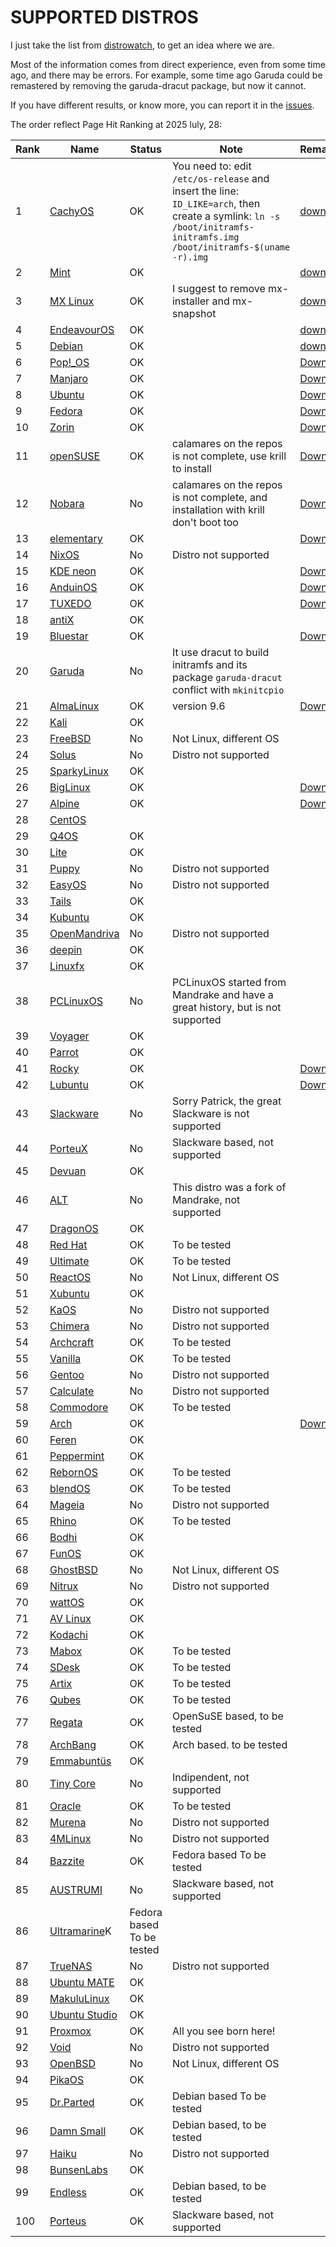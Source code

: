 # SUPPORTED DISTROS

I just take the list from [distrowatch](https://distrowatch.com/), to get an idea where we are.

Most of the information comes from direct experience, even from some time ago, and there may be errors. For example, some time ago Garuda could be remastered by removing the garuda-dracut package, but now it cannot.

If you have different results, or know more, you can report it in the [issues](https://github.com/pieroproietti/get-eggs/issues).


The order reflect Page Hit Ranking at 2025 luly, 28:

| Rank | Name   | Status | Note | Remastered |
|------|--------|--------|------|------------|
|   1 |[CachyOS](https://cachyos.org/)      | OK| You need to: edit `/etc/os-release` and insert the line: `ID_LIKE=arch`, then create a symlink: `ln -s /boot/initramfs-initramfs.img /boot/initramfs-$(uname -r).img`|[download](https://drive.google.com/drive/folders/1fJwjObseZAz5uvk00cQXJH_pjkAAAL3r)
|  2|[Mint](https://linuxmint.com/)        | OK||[download](https://drive.google.com/drive/folders/1oK_NiS-RSylS-ynf5ILh8xCkhAUl2HJs)
|  3|[MX Linux](https://mxlinux.org/)      |OK| I suggest to remove mx-installer and mx-snapshot|[download](https://drive.google.com/drive/folders/1-Xq4XfWkzlN14UEBr6ituSQ_A0zRT8Z5)
|  4|[EndeavourOS](https://endeavouros.com/)|OK||[download](https://drive.google.com/drive/folders/1ai5HSsNnQ65QWnTgtXI4kMRDpF9XqyQE)
|  5|[Debian](https://www.debian.org/)      |OK||[download](https://drive.google.com/drive/folders/116YqAq55PBfbzXM9wLvyT2OXKuQPpKZr)
|  6|[Pop!_OS](https://system76.com/pop/)   |OK||[Download](https://drive.google.com/drive/folders/1PpBhbE3XYJRCgE1gWmVgyHCkFgfxcIRt)
|  7|[Manjaro](https://manjaro.org/)        |OK||[Download](https://drive.google.com/drive/folders/18C14m9nZIlYLA7zayRzDcqpZUWMoixyU)
|  8|[Ubuntu](https://manjaro.org/)         |OK||[Download](https://drive.google.com/drive/folders/1zd-5istKS9eVHBcbXD7CL9T_UxjaKotQ)
|  9|[Fedora](https://fedoraproject.org/)   |OK||[Download](https://drive.google.com/drive/folders/1B8am7G3FSxCD8rCLcyysDGTJD0GVUMhY)
| 10|[Zorin](https://zorin.com/os/)         |OK||[Download](https://drive.google.com/drive/folders/1MOz7BZIpsVwZmMI_OersLQlLmzTn9Ib9)
| 11|[openSUSE](https://www.opensuse.org/)  |OK| calamares on the repos is not complete, use krill to install|[Download](https://drive.google.com/drive/folders/1MOz7BZIpsVwZmMI_OersLQlLmzTn9Ib9)
| 12|[Nobara](https://nobaraproject.org/)   |No| calamares on the repos is not complete, and installation with krill don't boot too|[Download](https://drive.google.com/drive/folders/1iiw1Itfo3-zGwn4jeM-LvWZbcbYKTd3Q)
| 13|[elementary](https://elementary.io)    |OK||[Download](https://drive.google.com/drive/folders/1ojMO3m4jv7fMPtBkN-xsGz7gu16hmta4)
| 14|[NixOS](https://nixos.org/)            |No|Distro not supported|
| 15|[KDE neon](https://neon.kde.org/)      |OK||[Download](https://drive.google.com/drive/folders/1bRyl0tc6c-a_J2Y5PFvdI2hyMGZ20OKn)
| 16|[AnduinOS](https://www.anduinos.com/)  |OK||[Download](https://drive.google.com/drive/folders/1gPhOxkuFn8i5X1cQO9v5Hr3NFo20JBOV)
| 17|[TUXEDO](https://www.tuxedocomputers.com/en/TUXEDO-OS_1.tuxedo)|OK||[Download](https://drive.google.com/drive/folders/1bl3cXKI6sSrvpFNezRNRhLsP6d2biupW)
| 18|[antiX](https://antixlinux.com/)       |OK||
| 19|[Bluestar](https://distrowatch.com/table.php?distribution=bluestar)|OK||[Download](https://drive.google.com/drive/folders/1hRyW0KDq0lyW7BxveoL1tKo-y__WCaf1)
| 20|[Garuda](https://garudalinux.org/)     |No|It use dracut to build initramfs and its package `garuda-dracut` conflict with `mkinitcpio`|
| 21|[AlmaLinux](https://almalinux.org/)    |OK|version 9.6|[Download](https://drive.google.com/drive/folders/1KVd6uRlX5bwICCCuWcX42uxHj3vJRK3T)
| 22|[Kali](https://www.kali.org/)          |OK||
| 23|[FreeBSD](https://www.freebsd.org/)    |No|Not Linux, different OS|
| 24|[Solus](https://getsol.us/)            |No|Distro not supported|
| 25|[SparkyLinux](https://sparkylinux.org/)|OK||
| 26|[BigLinux](https://sparkylinux.org/)   |OK||[Download](https://drive.google.com/drive/folders/1hWq1-B6nNU09AxddXmPm4GXRsXCECp99)
| 27|[Alpine](https://www.alpinelinux.org/)|OK||[Download](https://drive.google.com/drive/folders/1xLSkmYDqwe01MEkDdYWG__gCNrqatLmr)
| 28|[CentOS](https://www.centos.org/)      |||
| 29|[Q4OS](https://q4os.org/)              |OK||
| 30|[Lite](https://www.linuxliteos.com/)   |OK||
| 31|[Puppy](https://puppylinux-woof-ce.github.io/)|No|Distro not supported|
| 32|[EasyOS](https://easyos.org/)          |No|Distro not supported||
| 33|[Tails](https://tails.net/)            |OK||
| 34|[Kubuntu](https://kubuntu.org/)        |OK||
| 35|[OpenMandriva](https://www.openmandriva.org/)  |No|Distro not supported|
| 36|[deepin](https://www.deepin.org/index/en)  |OK||
| 37|[Linuxfx](https://distrowatch.com/table.php?distribution=linuxfx)  |OK||
| 38|[PCLinuxOS](https://pclinuxos.com/)    |No|PCLinuxOS started from Mandrake and have a great history, but is not supported|
| 39|[Voyager](https://voyagerlive.org/)    |OK||
| 40|[Parrot](https://parrotsec.org/)       |OK||
| 41|[Rocky](https://rockylinux.org/)       |OK||[Download](https://drive.google.com/drive/folders/1perjMEKAo5F-ezb2TXbae5dACstJ5VAl)
| 42|[Lubuntu](https://lubuntu.me/)         |OK||[Download](https://drive.google.com/drive/folders/16M3nUtqa-38RkHea6RPUhY9PSe63ODmK)
| 43|[Slackware](http://www.slackware.com/) |No|Sorry Patrick, the great Slackware is not supported|
| 44|[PorteuX](https://www.porteus.org/)    |No|Slackware based, not supported|
| 45|[Devuan](https://www.devuan.org/)      |OK||
| 46|[ALT](https://getalt.org/)             |No| This distro was a fork of Mandrake, not supported|
| 47|[DragonOS](https://sourceforge.net/projects/dragonos-focal/)|OK||
| 48|[Red Hat](https://redhat.com)          |OK|To be tested|
| 49|[Ultimate](https://ultimateedition.info/)|OK|To be tested|
| 50|[ReactOS](https://reactos.org/)        |No|Not Linux, different OS|
| 51|[Xubuntu](https://xubuntu.org/)        |OK||
| 52|[KaOS](https://kaosx.us/)              |No|Distro not supported| 
| 53|[Chimera](https://chimera-linux.org/)  |No|Distro not supported| 
| 54|[Archcraft](https://archcraft.io/)     |OK|To be tested|
| 55|[Vanilla](https://vanillaos.org/)      |OK|To be tested|
| 56|[Gentoo](https://www.gentoo.org/)      |No|Distro not supported| 
| 57|[Calculate](https://www.calculate-linux.org/)  |No|Distro not supported| 
| 58|[Commodore](https://www.commodore.net/)|OK|To be tested|
| 59|[Arch](https://archlinux.org/)         |OK||[Download](https://drive.google.com/drive/folders/1qWh-hWjldQpb6TWSDY9h8tKdD4VadkOr)
| 60|[Feren](https://ferenos.weebly.com/)   |OK||
| 61|[Peppermint](https://peppermintos.com/)|OK||
| 62|[RebornOS](https://rebornos.org/)      |OK|To be tested|
| 63|[blendOS](https://blendos.co/)         |OK|To be tested|
| 64|[Mageia](https://www.mageia.org)       |No|Distro not supported|
| 65|[Rhino](https://rhinolinux.org/)       |OK|To be tested|
| 66|[Bodhi](https://www.bodhilinux.com/)   |OK||
| 67|[FunOS](https://funos.org/)            |OK||
| 68|[GhostBSD](https://www.ghostbsd.org/)  |No|Not Linux, different OS|
| 69|[Nitrux](https://nxos.org/)            |No|Distro not supported|
| 70|[wattOS](https://www.planetwatt.com/)  |OK||
| 71|[AV Linux](https://cinelerra-gg.org/it/avlinux/)   |OK||
| 72|[Kodachi](https://www.digi77.com/linux-kodachi/)   |OK||
| 73|[Mabox](https://maboxlinux.org/)       |OK|To be tested|
| 74|[SDesk](https://stevestudios.net/sdesk/)   |OK|To be tested|
| 75|[Artix](https://distrowatch.com/table.php?distribution=artix)|OK|To be tested|
| 76|[Qubes](https://www.qubes-os.org/)     |OK|To be tested|
| 77|[Regata](https://get.regataos.com.br/) |OK|OpenSuSE based, to be tested|
| 78|[ArchBang](https://archbang.org/)      |OK|Arch based. to be tested|
| 79|[Emmabuntüs](https://emmabuntus.org/)  |OK||
| 80|[Tiny Core](http://www.tinycorelinux.net/) |No|Indipendent, not supported|
| 81|[Oracle](https://www.oracle.com/it/linux/) |OK|To be tested|
| 82|[Murena](https://murena.com/)              |No|Distro not supported|
| 83|[4MLinux](https://4mlinux.com/index.php)   |No|Distro not supported|
| 84|[Bazzite](Bazzite)                         |OK|Fedora based To be tested|
| 85|[AUSTRUMI](http://cyti.latgola.lv/ruuni/)|No|Slackware based, not supported|
| 86|[Ultramarine](https://ultramarine-linux.org/)K|Fedora based To be tested|
| 87|[TrueNAS](https://www.truenas.com/blog/first-release-of-truenas-on-linux/)|No|Distro not supported|
| 88|[Ubuntu MATE](https://ubuntu-mate.org/)    |OK||
| 89|[MakuluLinux](https://webos.makululinux.com/)|OK||
| 90|[Ubuntu Studio](https://ubuntustudio.org/) |OK||
| 91|[Proxmox](https://www.proxmox.com/en/products/proxmox-virtual-environment/overview)|OK|All you see born here!|
| 92|[Void](https://voidlinux.org/)             |No|Distro not supported|
| 93|[OpenBSD](https://www.openbsd.org/)        |No|Not Linux, different OS|
| 94|[PikaOS](https://wiki.pika-os.com/en/home) |OK||
| 95|[Dr.Parted](https://dr-parted-live.sourceforge.io/)    |OK|Debian based To be tested|
| 96|[Damn Small](https://www.damnsmalllinux.org/)          |OK|Debian based, to be tested|
| 97|[Haiku](https://www.haiku-os.org/)         |No|Distro not supported|
| 98|[BunsenLabs](https://www.bunsenlabs.org/)  |OK||
| 99|[Endless](https://www.endlessos.org/)      |OK|Debian based, to be tested|
|100|[Porteus](https://www.porteus.org/)        |OK|Slackware based, not supported|